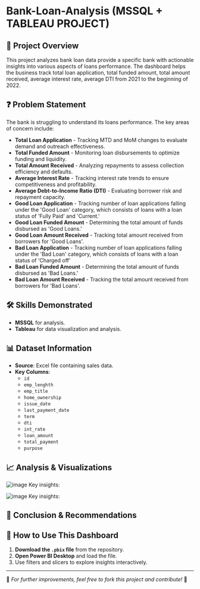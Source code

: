 # Bank-Loan-Analysis (MSSQL + TABLEAU PROJECT)
## 📌 **Project Overview**
This project analyzes bank loan data provide a specific bank with actionable insights into various aspects of loans performance. The dashboard helps the business track total loan application, total funded amount, total amount received, average interest rate, average DTI from 2021 to the beginning of 2022.

## ❓ **Problem Statement**
The bank is struggling to understand its loans performance. The key areas of concern include:
- **Total Loan Application** - Tracking MTD and MoM changes to evaluate demand and outreach effectiveness.
- **Total Funded Amount** - Monitoring loan disbursements to optimize funding and liquidity.
- **Total Amount Received** - Analyzing repayments to assess collection efficiency and defaults.
- **Average Interest Rate** - Tracking interest rate trends to ensure competitiveness and profitability.
- **Average Debt-to-Income Ratio (DTI)** -  Evaluating borrower risk and repayment capacity.
- **Good Loan Application** - Tracking number of loan applications falling under the 'Good Loan' category, which consists of loans with a loan status of 'Fully Paid' and 'Current.'
- **Good Loan Funded Amount** - Determining the total amount of funds disbursed as 'Good Loans.'
- **Good Loan Amount Received** - Tracking total amount received from borrowers for 'Good Loans'.
- **Bad Loan Application** - Tracking number of loan applications falling under the 'Bad Loan' category, which consists of loans with a loan status of 'Charged off'
- **Bad Loan Funded Amount** - Determining the total amount of funds disbursed as 'Bad Loans.'
- **Bad Loan Amount Received** - Tracking the total amount received from borrowers for 'Bad Loans'.

## 🛠️ **Skills Demonstrated**
- __MSSQL__ for analysis.
- __Tableau__ for data visualization and analysis.

## 📊 **Dataset Information**
- **Source**: Excel file containing sales data.
- **Key Columns**:
  - `id`
  - `emp_lenghth`
  - `emp_title`
  - `home_ownership`
  - `issue_date`
  - `last_payment_date`
  - `term`
  - `dti`
  - `int_rate`
  - `loan_amount`
  - `total_payment`
  - `purpose`
  
 ## 📈 **Analysis & Visualizations**
 ![image](https://github.com/user-attachments/assets/9ee2bb1b-1cad-4f86-8347-3d8ae42bccc8)
Key insights:


 ![image](https://github.com/user-attachments/assets/3fe7c011-9c89-414a-b305-4f98685f8cc2)
Key insights:

## 📌 **Conclusion & Recommendations**

## 🚀 **How to Use This Dashboard**
1. **Download the `.pbix` file** from the repository.
2. **Open Power BI Desktop** and load the file.
3. Use filters and slicers to explore insights interactively.

---
🔗 *For further improvements, feel free to fork this project and contribute!* 🚀



